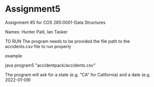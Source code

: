 # Assignment5
Assignment #5 for COS 285:0001-Data Structures

Names: Hunter Palli, Ian Tasker

TO RUN
The program needs to be provided the file path to the accidents.csv file to run properly

example

java program5 "accidentpack/accidents.csv"

The program will ask for a state (e.g. "CA" for California) and a date (e.g 2022-01-09)
